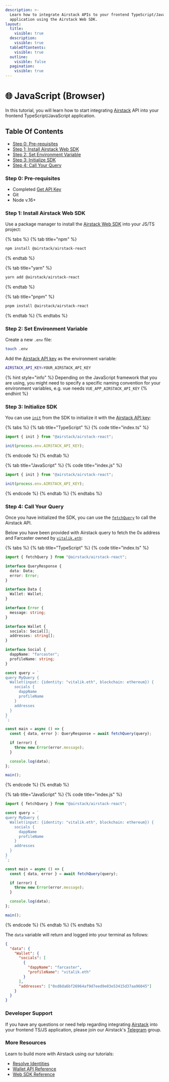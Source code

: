 ```yaml
---
description: >-
  Learn how to integrate Airstack APIs to your frontend TypeScript/JavaScript
  application using the Airstack Web SDK.
layout:
  title:
    visible: true
  description:
    visible: true
  tableOfContents:
    visible: true
  outline:
    visible: false
  pagination:
    visible: true
---
```


# 🌐 JavaScript (Browser)

In this tutorial, you will learn how to start integrating [Airstack](https://airstack.xyz) API into your frontend TypeScript/JavaScript application.

## Table Of Contents

* [Step 0: Pre-requisites](javascript-browser.md#step-0-pre-requisites)
* [Step 1: Install Airstack Web SDK](javascript-browser.md#step-1-install-airstack-web-sdk)
* [Step 2: Set Environment Variable](javascript-browser.md#step-2-set-environment-variable)
* [Step 3: Initialize SDK](javascript-browser.md#step-3-initialize-sdk)
* [Step 4: Call Your Query](javascript-browser.md#step-4-call-your-query)

### Step 0: Pre-requisites

* Completed [Get API Key](../get-api-key.md)
* Git
* Node v.16+

### Step 1: Install Airstack Web SDK

Use a package manager to install the [Airstack Web SDK](../../web-sdk-reference/overview.md) into your JS/TS project:

{% tabs %}
{% tab title="npm" %}
```sh
npm install @airstack/airstack-react
```
{% endtab %}

{% tab title="yarn" %}
```sh
yarn add @airstack/airstack-react
```
{% endtab %}

{% tab title="pnpm" %}
```sh
pnpm install @airstack/airstack-react
```
{% endtab %}
{% endtabs %}

### Step 2: Set Environment Variable

Create a new `.env` file:

```sh
touch .env
```

Add the [Airstack API key](../get-api-key.md) as the environment variable:

```sh
AIRSTACK_API_KEY=YOUR_AIRSTACK_API_KEY
```

{% hint style="info" %}
Depending on the JavaScript framework that you are using, you might need to specify a specific naming convention for your environment variables, e.g. vue needs `VUE_APP_AIRSTACK_API_KEY`
{% endhint %}

### Step 3: Initialize SDK

You can use [`init`](../../nodejs-sdk-reference/init.md) from the SDK to initialize it with the [Airstack API key](../get-api-key.md):

{% tabs %}
{% tab title="TypeScript" %}
{% code title="index.ts" %}
```typescript
import { init } from "@airstack/airstack-react";

init(process.env.AIRSTACK_API_KEY);
```
{% endcode %}
{% endtab %}

{% tab title="JavaScript" %}
{% code title="index.js" %}
```javascript
import { init } from "@airstack/airstack-react";

init(process.env.AIRSTACK_API_KEY);
```
{% endcode %}
{% endtab %}
{% endtabs %}

### Step 4: Call Your Query

Once you have initialized the SDK, you can use the [`fetchQuery`](../../web-sdk-reference/functions/fetchquery.md) to call the Airstack API.

Below you have been provided with Airstack query to fetch the 0x address and Farcaster owned by [`vitalik.eth`](https://explorer.airstack.xyz/token-balances?address=vitalik.eth\&blockchain=ethereum\&rawInput=%23%E2%8E%B1vitalik.eth%E2%8E%B1%28vitalik.eth++ethereum+null%29\&inputType=ADDRESS):

{% tabs %}
{% tab title="TypeScript" %}
{% code title="index.ts" %}
```typescript
import { fetchQuery } from "@airstack/airstack-react";

interface QueryResponse {
  data: Data;
  error: Error;
}

interface Data {
  Wallet: Wallet;
}

interface Error {
  message: string;
}

interface Wallet {
  socials: Social[];
  addresses: string[];
}

interface Social {
  dappName: "farcaster";
  profileName: string;
}

const query = `
query MyQuery {
  Wallet(input: {identity: "vitalik.eth", blockchain: ethereum}) {
    socials {
      dappName
      profileName
    }
    addresses
  }
}
`;

const main = async () => {
  const { data, error }: QueryResponse = await fetchQuery(query);

  if (error) {
    throw new Error(error.message);
  }

  console.log(data);
};

main();
```
{% endcode %}
{% endtab %}

{% tab title="JavaScript" %}
{% code title="index.js" %}
```javascript
import { fetchQuery } from "@airstack/airstack-react";

const query = `
query MyQuery {
  Wallet(input: {identity: "vitalik.eth", blockchain: ethereum}) {
    socials {
      dappName
      profileName
    }
    addresses
  }
}
`;

const main = async () => {
  const { data, error } = await fetchQuery(query);

  if (error) {
    throw new Error(error.message);
  }

  console.log(data);
};

main();
```
{% endcode %}
{% endtab %}
{% endtabs %}

The `data` variable will return and logged into your terminal as follows:

```json
{
  "data": {
    "Wallet": {
      "socials": [
        {
          "dappName": "farcaster",
          "profileName": "vitalik.eth"
        }
      ],
      "addresses": ["0xd8da6bf26964af9d7eed9e03e53415d37aa96045"]
    }
  }
}
```

### Developer Support

If you have any questions or need help regarding integrating [Airstack](https://airstack.xyz) into your frontend TS/JS application, please join our Airstack's [Telegram](https://t.me/+1k3c2FR7z51mNDRh) group.

### More Resources

Learn to build more with Airstack using our tutorials:

* [Resolve Identities](../../guides/resolve-identities/)
* [Wallet API Reference](../../api-references/api-reference/wallet-api.md)
* [Web SDK Reference](../../web-sdk-reference/overview.md)
